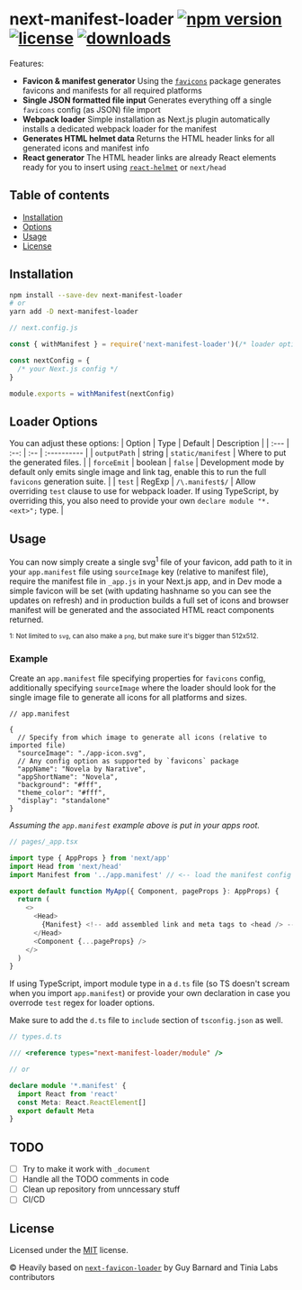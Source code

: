 # next-manifest-loader [![npm version](https://badgen.net/npm/v/next-manifest-loader)](https://www.npmjs.com/package/next-manifest-loader) [![license](https://badgen.net/github/license/tomsseisums/next-manifest-loader)](https://github.com/tomsseisums/next-manifest-loader/blob/master/LICENSE) [![downloads](https://badgen.net/npm/dt/next-manifest-loader)](https://www.npmjs.com/package/next-manifest-loader)

Features:

- **Favicon & manifest generator** Using the [`favicons`](https://github.com/itgalaxy/favicons) package generates favicons and manifests for all required platforms
- **Single JSON formatted file input** Generates everything off a single `favicons` config (as JSON) file import
- **Webpack loader** Simple installation as Next.js plugin automatically installs a dedicated webpack loader for the manifest
- **Generates HTML helmet data** Returns the HTML header links for all generated icons and manifest info
- **React generator** The HTML header links are already React elements ready for you to insert using [`react-helmet`](https://github.com/nfl/react-helmet) or `next/head`

## Table of contents

- [Installation](#installation)
- [Options](#loader-options)
- [Usage](#usage)
- [License](#license)

## Installation

```bash
npm install --save-dev next-manifest-loader
# or
yarn add -D next-manifest-loader
```

```javascript
// next.config.js

const { withManifest } = require('next-manifest-loader')(/* loader options can come here */)

const nextConfig = {
  /* your Next.js config */
}

module.exports = withManifest(nextConfig)
```

## Loader Options

You can adjust these options:
| Option | Type | Default | Description |
| :--- | :--: | :-- | :---------- |
| `outputPath` | string | `static/manifest` | Where to put the generated files. |
| `forceEmit` | boolean | `false` | Development mode by default only emits single image and link tag, enable this to run the full `favicons` generation suite. |
| `test` | RegExp | `/\.manifest$/` | Allow overriding `test` clause to use for webpack loader. If using TypeScript, by overriding this, you also need to provide your own `declare module "*.<ext>";` type. |

## Usage

You can now simply create a single svg<sup>1</sup> file of your favicon, add path to it in your `app.manifest` file using `sourceImage` key (relative to manifest file), require the manifest file in `_app.js` in your Next.js app, and in Dev mode a simple favicon will be set (with updating hashname so you can see the updates on refresh) and in production builds a full set of icons and browser manifest will be generated and the associated HTML react components returned.

<sup>1: Not limited to `svg`, can also make a `png`, but make sure it's bigger than 512x512.</sup>

### Example

Create an `app.manifest` file specifying properties for `favicons` config, additionally specifying `sourceImage` where the loader should look for the single image file to generate all icons for all platforms and sizes.

```jsonc
// app.manifest

{
  // Specify from which image to generate all icons (relative to imported file)
  "sourceImage": "./app-icon.svg",
  // Any config option as supported by `favicons` package
  "appName": "Novela by Narative",
  "appShortName": "Novela",
  "background": "#fff",
  "theme_color": "#fff",
  "display": "standalone"
}
```

_Assuming the `app.manifest` example above is put in your apps root._

```js
// pages/_app.tsx

import type { AppProps } from 'next/app'
import Head from 'next/head'
import Manifest from '../app.manifest' // <-- load the manifest config

export default function MyApp({ Component, pageProps }: AppProps) {
  return (
    <>
      <Head>
        {Manifest} <!-- add assembled link and meta tags to <head /> -->
      </Head>
      <Component {...pageProps} />
    </>
  )
}
```

If using TypeScript, import module type in a `d.ts` file (so TS doesn't scream when you import `app.manifest`) or provide your own declaration in case you overrode `test` regex for loader options.

Make sure to add the `d.ts` file to `include` section of `tsconfig.json` as well.

```d.ts
// types.d.ts

/// <reference types="next-manifest-loader/module" />

// or

declare module '*.manifest' {
  import React from 'react'
  const Meta: React.ReactElement[]
  export default Meta
}
```

## TODO

- [ ] Try to make it work with `_document`
- [ ] Handle all the TODO comments in code
- [ ] Clean up repository from unncessary stuff
- [ ] CI/CD

## License

Licensed under the [MIT](https://github.com/tomsseisums/next-manifest-loader/blob/master/LICENSE) license.

© Heavily based on [`next-favicon-loader`](https://github.com/tinialabs/next-favicon-loader) by Guy Barnard and Tinia Labs contributors
